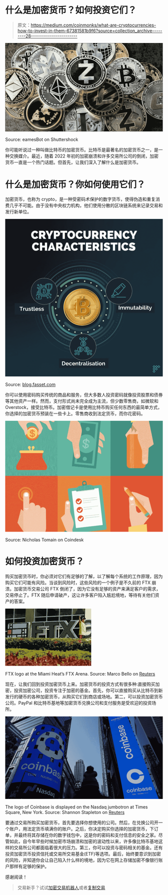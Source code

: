 # 什么是加密货币？如何投资它们？

> 原文：<https://medium.com/coinmonks/what-are-cryptocurrencies-how-to-invest-in-them-67381581b9f6?source=collection_archive---------28----------------------->

![](img/64676d21d02c591e44db0ce8d46d4373.png)

Source: eamesBot on Shuttershock

你可能听说过一种叫做比特币的加密货币。比特币是最著名的加密货币之一，是一种交换媒介。最近，随着 2022 年初的加密崩溃和许多交易所公司的倒闭，加密货币一直是一个热门话题。但首先，让我们深入了解什么是加密货币。

# 什么是加密货币？你如何使用它们？

加密货币，也称为 crypto，是一种受密码术保护的数字货币，使得伪造和重复消费几乎不可能。由于没有中央权力机构，他们使用分散的区块链系统来记录交易和发行新单位。

![](img/adf2b27fb84f4d8019f16dc60159e35c.png)

Source: [blog.fasset.com](https://blog.fasset.com/what-is-cryptocurrency/)

你可以使用密码购买传统的商品和服务，但大多数人投资密码就像投资股票和债券等其他资产一样。然而，支付形式尚未完全成为主流，但少数零售商，如微软和 Overstock，接受比特币。加密借记卡是使用比特币购买任何东西的最简单方式，你选择的加密货币预装在一些卡上。零售商收到法定货币，而你花密码。

![](img/cf8bcf8cd274292a95fd82994664548c.png)

Source: Nicholas Tomain on Coindesk

# 如何投资加密货币？

购买加密货币时，你必须对它们有足够的了解，以了解每个系统的工作原理，因为购买它们可能有风险。当谈到风险时，这些风险的一个例子是不久前的 FTX 崩溃。加密货币交易公司 FTX 倒闭了，因为它没有足够的资产来满足客户的需求，交易停止了。FTX 随后申请破产，这让许多客户陷入尴尬境地，等待有关他们资产的答案。

![](img/f82e6e3258c23307e9b4f7523a924765.png)

FTX logo at the Miami Heat’s FTX Arena. Source: Marco Bello on [Reuters](https://www.reuters.com/lifestyle/sports/sports-teams-may-look-beyond-crypto-after-ftx-collapse-say-industry-experts-2022-11-14/)

现在，让我们回到投资加密货币上来。加密货币的投资方式有很多种:直接购买加密，投资加密公司，投资专注于加密的基金。首先，你可以直接购买从比特币到新发行的硬币的各种加密货币，从购买它们到商店或场地。第二，可以投资加密货币公司。PayPal 和比特币基地等加密货币兑换公司和支付服务是受欢迎的投资场所。

![](img/5fd491dc523db9b063e5f229d31efec3.png)

The logo of Coinbase is displayed on the Nasdaq jumbotron at Times Square, New York. Source: Shannon Stapleton on [Reuters](https://www.reuters.com/business/finance/coinbase-says-hackers-stole-cryptocurrency-least-6000-customers-2021-10-01/)

要通过交易所购买加密货币，首先要选择你想使用的公司。然后，在兑换公司开一个账户，用法定货币填满你的账户。之后，你决定购买你选择的加密货币，下订单，并最终将其存储在你的数字钱包中，这是你的密码和支付信息的安全之家。尽管如此，自今年早些时候加密市场崩溃和加密的波动性以来，许多像比特币基地这样的交易所公司都面临着很大的压力。第三，你可以投资与密码相关的基金。还有投资加密货币投资信托或交易所交易基金(ETF)等选项。最后，始终要意识到加密的风险，并知道你会让自己陷入什么样的境地，因为它在网上存储加密不像银行账户那样有足够的保护。

感谢阅读！

> 交易新手？试试[加密交易机器人](/coinmonks/crypto-trading-bot-c2ffce8acb2a)或者[复制交易](/coinmonks/top-10-crypto-copy-trading-platforms-for-beginners-d0c37c7d698c)